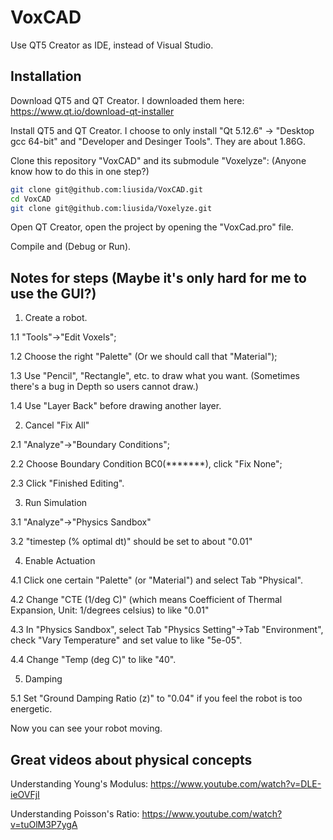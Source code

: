 # VoxCAD

Use QT5 Creator as IDE, instead of Visual Studio.

## Installation

Download QT5 and QT Creator. I downloaded them here: https://www.qt.io/download-qt-installer

Install QT5 and QT Creator. I choose to only install "Qt 5.12.6" -> "Desktop gcc 64-bit" and "Developer and Desinger Tools". They are about 1.86G.

Clone this repository "VoxCAD" and its submodule "Voxelyze": (Anyone know how to do this in one step?)

```bash
git clone git@github.com:liusida/VoxCAD.git
cd VoxCAD
git clone git@github.com:liusida/Voxelyze.git
```

Open QT Creator, open the project by opening the "VoxCad.pro" file.

Compile and (Debug or Run).


## Notes for steps (Maybe it's only hard for me to use the GUI?)

1. Create a robot.

1.1 "Tools"->"Edit Voxels"; 

1.2 Choose the right "Palette" (Or we should call that "Material"); 

1.3 Use "Pencil", "Rectangle", etc. to draw what you want. (Sometimes there's a bug in Depth so users cannot draw.)

1.4 Use "Layer Back" before drawing another layer.

2. Cancel "Fix All"

2.1 "Analyze"->"Boundary Conditions";

2.2 Choose Boundary Condition BC0(*******), click "Fix None";

2.3 Click "Finished Editing".

3. Run Simulation

3.1 "Analyze"->"Physics Sandbox"

3.2 "timestep (% optimal dt)" should be set to about "0.01"

4. Enable Actuation

4.1 Click one certain "Palette" (or "Material") and select Tab "Physical".

4.2 Change "CTE (1/deg C)" (which means Coefficient of Thermal Expansion, Unit: 1/degrees celsius) to like "0.01"

4.3 In "Physics Sandbox", select Tab "Physics Setting"->Tab "Environment", check "Vary Temperature" and set value to like "5e-05".

4.4 Change "Temp (deg C)" to like "40".

5. Damping

5.1 Set "Ground Damping Ratio (z)" to "0.04" if you feel the robot is too energetic.

Now you can see your robot moving.

## Great videos about physical concepts

Understanding Young's Modulus: https://www.youtube.com/watch?v=DLE-ieOVFjI

Understanding Poisson's Ratio: https://www.youtube.com/watch?v=tuOlM3P7ygA

